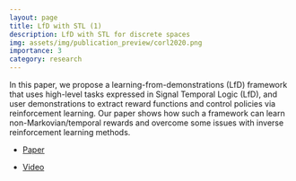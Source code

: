 ```yaml
---
layout: page
title: LfD with STL (1)
description: LfD with STL for discrete spaces
img: assets/img/publication_preview/corl2020.png
importance: 3
category: research
---
```


In this paper, we propose a learning-from-demonstrations (LfD) framework that uses high-level tasks expressed in Signal Temporal Logic (LfD), and user demonstrations to extract reward functions and control policies via reinforcement learning. Our paper shows how such a framework can learn non-Markovian/temporal rewards and overcome some issues with inverse reinforcement learning methods.

- [Paper](https://proceedings.mlr.press/v155/puranic21a.html)

- [Video](https://corlconf.github.io/corl2020/paper_498/)

